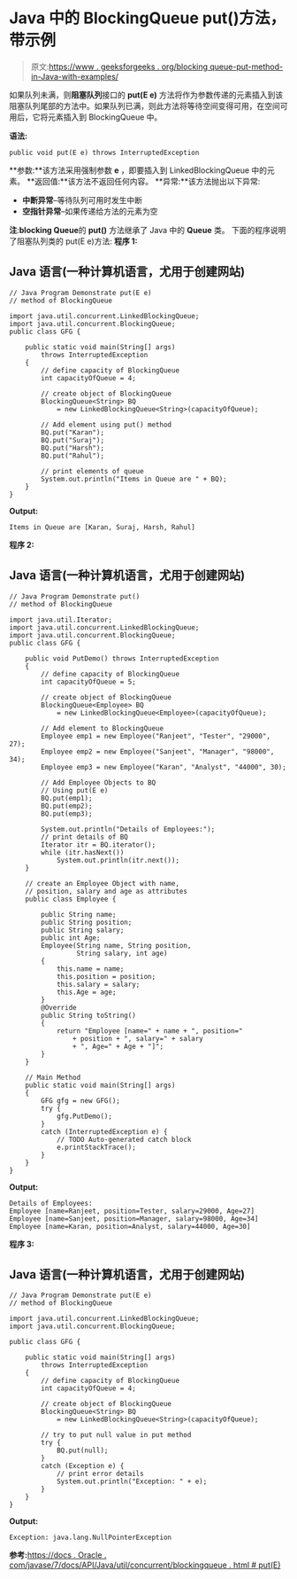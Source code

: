 # Java 中的 BlockingQueue put()方法，带示例

> 原文:[https://www . geeksforgeeks . org/blocking queue-put-method-in-Java-with-examples/](https://www.geeksforgeeks.org/blockingqueue-put-method-in-java-with-examples/)

如果队列未满，则**阻塞队列**接口的 **put(E e)** 方法将作为参数传递的元素插入到该阻塞队列尾部的方法中。如果队列已满，则此方法将等待空间变得可用，在空间可用后，它将元素插入到 BlockingQueue 中。

**语法:**

```
public void put(E e) throws InterruptedException
```

**参数:**该方法采用强制参数 **e** ，即要插入到 LinkedBlockingQueue 中的元素。
**返回值:**该方法不返回任何内容。
**异常:**该方法抛出以下异常:

*   **中断异常**–等待队列可用时发生中断
*   **空指针异常**–如果传递给方法的元素为空

**注**:**blocking Queue**的 **put()** 方法继承了 Java 中的 **Queue** 类。
下面的程序说明了阻塞队列类的 put(E e)方法:
**程序 1:**

## Java 语言(一种计算机语言，尤用于创建网站)

```
// Java Program Demonstrate put(E e)
// method of BlockingQueue

import java.util.concurrent.LinkedBlockingQueue;
import java.util.concurrent.BlockingQueue;
public class GFG {

    public static void main(String[] args)
        throws InterruptedException
    {
        // define capacity of BlockingQueue
        int capacityOfQueue = 4;

        // create object of BlockingQueue
        BlockingQueue<String> BQ
            = new LinkedBlockingQueue<String>(capacityOfQueue);

        // Add element using put() method
        BQ.put("Karan");
        BQ.put("Suraj");
        BQ.put("Harsh");
        BQ.put("Rahul");

        // print elements of queue
        System.out.println("Items in Queue are " + BQ);
    }
}
```

**Output:** 

```
Items in Queue are [Karan, Suraj, Harsh, Rahul]
```

**程序 2:**

## Java 语言(一种计算机语言，尤用于创建网站)

```
// Java Program Demonstrate put()
// method of BlockingQueue

import java.util.Iterator;
import java.util.concurrent.LinkedBlockingQueue;
import java.util.concurrent.BlockingQueue;
public class GFG {

    public void PutDemo() throws InterruptedException
    {
        // define capacity of BlockingQueue
        int capacityOfQueue = 5;

        // create object of BlockingQueue
        BlockingQueue<Employee> BQ
            = new LinkedBlockingQueue<Employee>(capacityOfQueue);

        // Add element to BlockingQueue
        Employee emp1 = new Employee("Ranjeet", "Tester", "29000", 27);
        Employee emp2 = new Employee("Sanjeet", "Manager", "98000", 34);
        Employee emp3 = new Employee("Karan", "Analyst", "44000", 30);

        // Add Employee Objects to BQ
        // Using put(E e)
        BQ.put(emp1);
        BQ.put(emp2);
        BQ.put(emp3);

        System.out.println("Details of Employees:");
        // print details of BQ
        Iterator itr = BQ.iterator();
        while (itr.hasNext())
            System.out.println(itr.next());
    }

    // create an Employee Object with name,
    // position, salary and age as attributes
    public class Employee {

        public String name;
        public String position;
        public String salary;
        public int Age;
        Employee(String name, String position,
                 String salary, int age)
        {
            this.name = name;
            this.position = position;
            this.salary = salary;
            this.Age = age;
        }
        @Override
        public String toString()
        {
            return "Employee [name=" + name + ", position="
                + position + ", salary=" + salary
                + ", Age=" + Age + "]";
        }
    }

    // Main Method
    public static void main(String[] args)
    {
        GFG gfg = new GFG();
        try {
            gfg.PutDemo();
        }
        catch (InterruptedException e) {
            // TODO Auto-generated catch block
            e.printStackTrace();
        }
    }
}
```

**Output:** 

```
Details of Employees:
Employee [name=Ranjeet, position=Tester, salary=29000, Age=27]
Employee [name=Sanjeet, position=Manager, salary=98000, Age=34]
Employee [name=Karan, position=Analyst, salary=44000, Age=30]
```

**程序 3:**

## Java 语言(一种计算机语言，尤用于创建网站)

```
// Java Program Demonstrate put(E e)
// method of BlockingQueue

import java.util.concurrent.LinkedBlockingQueue;
import java.util.concurrent.BlockingQueue;

public class GFG {

    public static void main(String[] args)
        throws InterruptedException
    {
        // define capacity of BlockingQueue
        int capacityOfQueue = 4;

        // create object of BlockingQueue
        BlockingQueue<String> BQ
            = new LinkedBlockingQueue<String>(capacityOfQueue);

        // try to put null value in put method
        try {
            BQ.put(null);
        }
        catch (Exception e) {
            // print error details
            System.out.println("Exception: " + e);
        }
    }
}
```

**Output:** 

```
Exception: java.lang.NullPointerException
```

**参考:**[https://docs . Oracle . com/javase/7/docs/API/Java/util/concurrent/blockingqueue . html # put(E)](https://docs.oracle.com/javase/7/docs/api/java/util/concurrent/BlockingQueue.html#put(E))